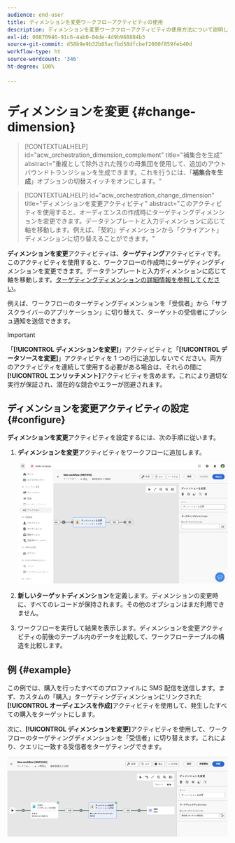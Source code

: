 ```yaml
---
audience: end-user
title: ディメンションを変更ワークフローアクティビティの使用
description: ディメンションを変更ワークフローアクティビティの使用方法について説明します
exl-id: 08870946-91c6-4ab0-84de-4d9b968884b3
source-git-commit: d58b9e9b32b85acfbd58dfcbef2000f859feb40d
workflow-type: ht
source-wordcount: '346'
ht-degree: 100%

---
```


# ディメンションを変更 {#change-dimension}

>[!CONTEXTUALHELP]
>id="acw_orchestration_dimension_complement"
>title="補集合を生成"
>abstract="重複として除外された残りの母集団を使用して、追加のアウトバウンドトランジションを生成できます。これを行うには、「**補集合を生成**」オプションの切替スイッチをオンにします。"

>[!CONTEXTUALHELP]
>id="acw_orchestration_change_dimension"
>title="ディメンションを変更アクティビティ"
>abstract="このアクティビティを使用すると、オーディエンスの作成時にターゲティングディメンションを変更できます。データテンプレートと入力ディメンションに応じて軸を移動します。例えば、「契約」ディメンションから「クライアント」ディメンションに切り替えることができます。"

**ディメンションを変更**&#x200B;アクティビティは、**ターゲティング**&#x200B;アクティビティです。このアクティビティを使用すると、ワークフローの作成時にターゲティングディメンションを変更できます。データテンプレートと入力ディメンションに応じて軸を移動します。[ターゲティングディメンションの詳細情報を参照してください](../../audience/about-recipients.md#targeting-dimensions)。

例えば、ワークフローのターゲティングディメンションを「受信者」から「サブスクライバーのアプリケーション」に切り替えて、ターゲットの受信者にプッシュ通知を送信できます。

>[!IMPORTANT]
>
>「**[!UICONTROL ディメンションを変更]**」アクティビティと「**[!UICONTROL データソースを変更]**」アクティビティを 1 つの行に追加しないでください。両方のアクティビティを連続して使用する必要がある場合は、それらの間に&#x200B;**[!UICONTROL エンリッチメント]**&#x200B;アクティビティを含めます。これにより適切な実行が保証され、潜在的な競合やエラーが回避されます。

## ディメンションを変更アクティビティの設定 {#configure}

**ディメンションを変更**&#x200B;アクティビティを設定するには、次の手順に従います。

1. **ディメンションを変更**&#x200B;アクティビティをワークフローに追加します。

   ![ワークフローに追加されたディメンションを変更アクティビティを示すスクリーンショット](../assets/workflow-change-dimension.png)

1. **新しいターゲットディメンション**&#x200B;を定義します。ディメンションの変更時に、すべてのレコードが保持されます。その他のオプションはまだ利用できません。

1. ワークフローを実行して結果を表示します。ディメンションを変更アクティビティの前後のテーブル内のデータを比較して、ワークフローテーブルの構造を比較します。

## 例 {#example}

この例では、購入を行ったすべてのプロファイルに SMS 配信を送信します。まず、カスタムの「購入」ターゲティングディメンションにリンクされた&#x200B;**[!UICONTROL オーディエンスを作成]**&#x200B;アクティビティを使用して、発生したすべての購入をターゲットにします。

次に、**[!UICONTROL ディメンションを変更]**&#x200B;アクティビティを使用して、ワークフローのターゲティングディメンションを「受信者」に切り替えます。これにより、クエリに一致する受信者をターゲティングできます。

![ワークフローで使用されるディメンションを変更アクティビティの例を示すスクリーンショット](../assets/workflow-change-dimension-example.png)